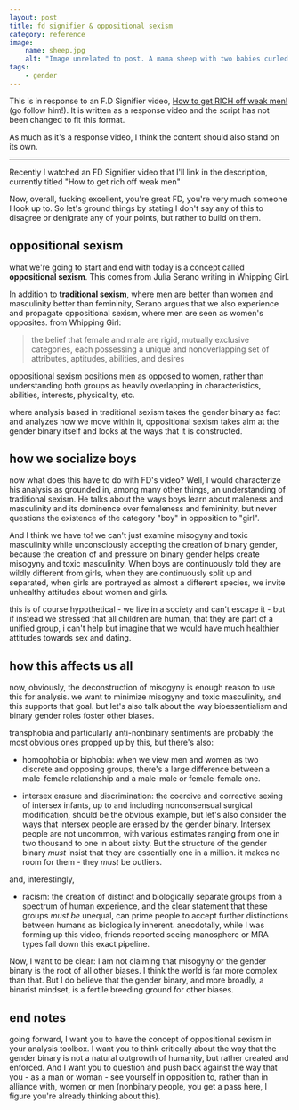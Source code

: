 ```yaml
---
layout: post
title: fd signifier & oppositional sexism
category: reference
image: 
    name: sheep.jpg
    alt: "Image unrelated to post. A mama sheep with two babies curled up next to her in a grassy field."
tags:
    - gender 
---
```


This is in response to an F.D Signifier video, [How to get RICH off weak men!](https://www.youtube.com/watch?v=1QNjwM2a87g) (go follow him!). It is written as a response video and the script has not been changed to fit this format.

As much as it's a response video, I think the content should also stand on its own.

---

Recently I watched an FD Signifier video that I'll link in the description, currently titled "How to get rich off weak men"

Now, overall, fucking excellent, you're great FD, you're very much someone I look up to. So let's ground things by stating I don't say any of this to disagree or denigrate any of your points, but rather to build on them.

## oppositional sexism

what we're going to start and end with today is a concept called **oppositional sexism**. This comes from Julia Serano writing in Whipping Girl.

In addition to **traditional sexism**, where men are better than women and masculinity better than femininity, Serano argues that we also experience and propagate oppositional sexism, where men are seen as women's opposites. from Whipping Girl:

> the belief that female and male are rigid, mutually exclusive categories, each possessing a unique and nonoverlapping set of attributes, aptitudes, abilities, and desires

oppositional sexism positions men as opposed to women, rather than understanding both groups as heavily overlapping in characteristics, abilities, interests, physicality, etc.

where analysis based in traditional sexism takes the gender binary as fact and analyzes how we move within it, oppositional sexism takes aim at the gender binary itself and looks at the ways that it is constructed.

## how we socialize boys

now what does this have to do with FD's video? Well, I would characterize his analysis as grounded in, among many other things, an understanding of traditional sexism. He talks about the ways boys learn about maleness and masculinity and its dominence over femaleness and femininity, but never questions the existence of the category "boy" in opposition to "girl".

And I think we have to! we can't just examine misogyny and toxic masculinity while unconsciously accepting the creation of binary gender, because the creation of and pressure on binary gender helps create misogyny and toxic masculinity. When boys are continuously told they are wildly different from girls, when they are continuously split up and separated, when girls are portrayed as almost a different species, we invite unhealthy attitudes about women and girls.

this is of course hypothetical - we live in a society and can't escape it - but if instead we stressed that all children are human, that they are part of a unified group, i can't help but imagine that we would have much healthier attitudes towards sex and dating.

## how this affects us all

now, obviously, the deconstruction of misogyny is enough reason to use this for analysis. we want to minimize misogyny and toxic masculinity, and this supports that goal. but let's also talk about the way bioessentialism and binary gender roles foster other biases.

transphobia and particularly anti-nonbinary sentiments are probably the most obvious ones propped up by this, but there's also:

- homophobia or biphobia: when we view men and women as two discrete and opposing groups, there's a large difference between a male-female relationship and a male-male or female-female one.

- intersex erasure and discrimination: the coercive and corrective sexing of intersex infants, up to and including nonconsensual surgical modification, should be the obvious example, but let's also consider the ways that intersex people are erased by the gender binary. Intersex people are not uncommon, with various estimates ranging from one in two thousand to one in about sixty. But the structure of the gender binary *must* insist that they are essentially one in a million. it makes no room for them - they *must* be outliers.

and, interestingly,

- racism: the creation of distinct and biologically separate groups from a spectrum of human experience, and the clear statement that these groups *must be* unequal, can prime people to accept further distinctions between humans as biologically inherent. anecdotally, while I was forming up this video, friends reported seeing manosphere or MRA types fall down this exact pipeline.

Now, I want to be clear: I am not claiming that misogyny or the gender binary is the root of all other biases. I think the world is far more complex than that. But I do believe that the gender binary, and more broadly, a binarist mindset, is a fertile breeding ground for other biases.

## end notes

going forward, I want you to have the concept of oppositional sexism in your analysis toolbox. I want you to think critically about the way that the gender binary is not a natural outgrowth of humanity, but rather created and enforced. And I want you to question and push back against the way that you - as a man or woman - see yourself in opposition to, rather than in alliance with, women or men (nonbinary people, you get a pass here, I figure you're already thinking about this).